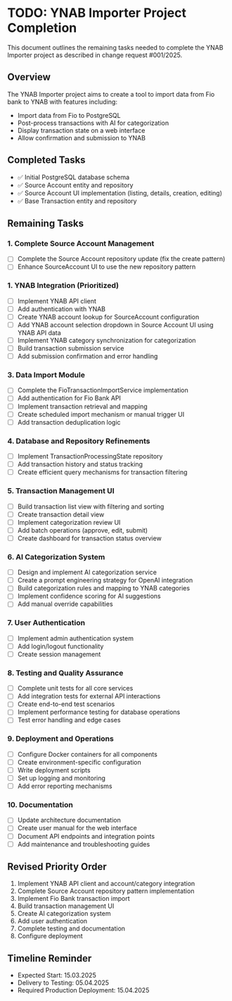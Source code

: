 # TODO: YNAB Importer Project Completion

This document outlines the remaining tasks needed to complete the YNAB Importer project as described in change request #001/2025.

## Overview

The YNAB Importer project aims to create a tool to import data from Fio bank to YNAB with features including:
- Import data from Fio to PostgreSQL
- Post-process transactions with AI for categorization
- Display transaction state on a web interface
- Allow confirmation and submission to YNAB

## Completed Tasks

- ✅ Initial PostgreSQL database schema
- ✅ Source Account entity and repository
- ✅ Source Account UI implementation (listing, details, creation, editing)
- ✅ Base Transaction entity and repository

## Remaining Tasks

### 1. Complete Source Account Management

- [ ] Complete the Source Account repository update (fix the create pattern)
- [ ] Enhance SourceAccount UI to use the new repository pattern

### 1. YNAB Integration (Prioritized)

- [ ] Implement YNAB API client
- [ ] Add authentication with YNAB
- [ ] Create YNAB account lookup for SourceAccount configuration
- [ ] Add YNAB account selection dropdown in Source Account UI using YNAB API data
- [ ] Implement YNAB category synchronization for categorization
- [ ] Build transaction submission service
- [ ] Add submission confirmation and error handling

### 3. Data Import Module

- [ ] Complete the FioTransactionImportService implementation
- [ ] Add authentication for Fio Bank API
- [ ] Implement transaction retrieval and mapping
- [ ] Create scheduled import mechanism or manual trigger UI
- [ ] Add transaction deduplication logic

### 4. Database and Repository Refinements

- [ ] Implement TransactionProcessingState repository
- [ ] Add transaction history and status tracking
- [ ] Create efficient query mechanisms for transaction filtering

### 5. Transaction Management UI

- [ ] Build transaction list view with filtering and sorting
- [ ] Create transaction detail view
- [ ] Implement categorization review UI
- [ ] Add batch operations (approve, edit, submit)
- [ ] Create dashboard for transaction status overview

### 6. AI Categorization System

- [ ] Design and implement AI categorization service
- [ ] Create a prompt engineering strategy for OpenAI integration
- [ ] Build categorization rules and mapping to YNAB categories
- [ ] Implement confidence scoring for AI suggestions
- [ ] Add manual override capabilities

### 7. User Authentication

- [ ] Implement admin authentication system
- [ ] Add login/logout functionality
- [ ] Create session management

### 8. Testing and Quality Assurance

- [ ] Complete unit tests for all core services
- [ ] Add integration tests for external API interactions
- [ ] Create end-to-end test scenarios
- [ ] Implement performance testing for database operations
- [ ] Test error handling and edge cases

### 9. Deployment and Operations

- [ ] Configure Docker containers for all components
- [ ] Create environment-specific configuration
- [ ] Write deployment scripts
- [ ] Set up logging and monitoring
- [ ] Add error reporting mechanisms

### 10. Documentation

- [ ] Update architecture documentation
- [ ] Create user manual for the web interface
- [ ] Document API endpoints and integration points
- [ ] Add maintenance and troubleshooting guides

## Revised Priority Order

1. Implement YNAB API client and account/category integration
2. Complete Source Account repository pattern implementation
3. Implement Fio Bank transaction import
4. Build transaction management UI
5. Create AI categorization system
6. Add user authentication
7. Complete testing and documentation
8. Configure deployment

## Timeline Reminder

- Expected Start: 15.03.2025
- Delivery to Testing: 05.04.2025
- Required Production Deployment: 15.04.2025

